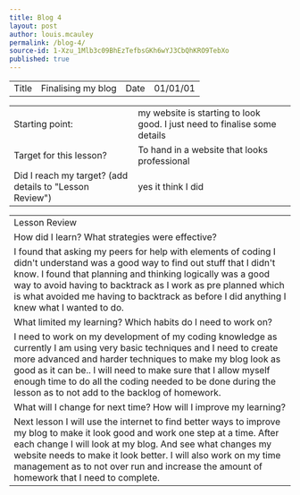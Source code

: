 ```yaml
---
title: Blog 4
layout: post
author: louis.mcauley
permalink: /blog-4/
source-id: 1-Xzu_1Mlb3c09BhEzTefbsGKh6wYJ3CbQhKRO9TebXo
published: true
---
```

<table>
  <tr>
    <td>Title</td>
    <td>Finalising my blog</td>
    <td>Date</td>
    <td>01/01/01</td>
  </tr>
</table>


<table>
  <tr>
    <td>Starting point:</td>
    <td>my website is starting to look good. I just need to finalise some details </td>
  </tr>
  <tr>
    <td>Target for this lesson?</td>
    <td>To hand in a website that looks professional </td>
  </tr>
  <tr>
    <td>Did I reach my target? 
(add details to "Lesson Review")</td>
    <td> yes it think I did</td>
  </tr>
</table>


<table>
  <tr>
    <td>Lesson Review</td>
  </tr>
  <tr>
    <td>How did I learn? What strategies were effective? </td>
  </tr>
  <tr>
    <td>I found that asking my peers for help with elements of coding I didn't understand was a good way to find out stuff that I didn't know. I found that planning and thinking logically was a good way to avoid having to backtrack as I work as pre planned which is what avoided me having to backtrack as before I did anything I knew what I wanted to do.
</td>
  </tr>
  <tr>
    <td>What limited my learning? Which habits do I need to work on? </td>
  </tr>
  <tr>
    <td>I need to work on my development of my coding knowledge as currently I am using very basic techniques and I need to create more advanced and harder techniques to make my blog look as good as it can be.. I will need to make sure that I allow myself enough time to do all the coding needed to be done during the lesson as to not add to the backlog of homework.</td>
  </tr>
  <tr>
    <td>What will I change for next time? How will I improve my learning?</td>
  </tr>
  <tr>
    <td>Next lesson I will use the internet to find better ways to improve my blog to make it look good and work one step at a time. After each change I will look at my blog. And see what changes my website needs to make it look better. I will also work on my time management as to not over run and increase the amount of homework that I need to complete.</td>
  </tr>
</table>


